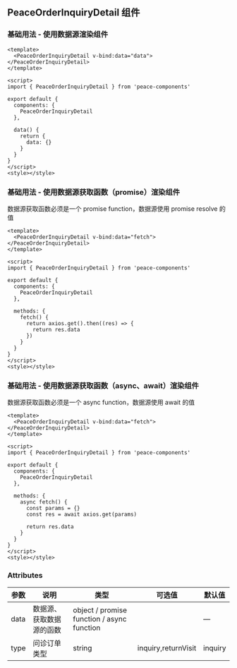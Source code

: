 ## PeaceOrderInquiryDetail 组件

### 基础用法 - 使用数据源渲染组件

```vue
<template>
  <PeaceOrderInquiryDetail v-bind:data="data"></PeaceOrderInquiryDetail>
</template>

<script>
import { PeaceOrderInquiryDetail } from 'peace-components'

export default {
  components: {
    PeaceOrderInquiryDetail
  },

  data() {
    return {
      data: {}
    }
  }
}
</script>
<style></style>
```

### 基础用法 - 使用数据源获取函数（promise）渲染组件

数据源获取函数必须是一个 promise function，数据源使用 promise resolve 的值

```vue
<template>
  <PeaceOrderInquiryDetail v-bind:data="fetch"></PeaceOrderInquiryDetail>
</template>

<script>
import { PeaceOrderInquiryDetail } from 'peace-components'

export default {
  components: {
    PeaceOrderInquiryDetail
  },

  methods: {
    fetch() {
      return axios.get().then((res) => {
        return res.data
      })
    }
  }
}
</script>
<style></style>
```

### 基础用法 - 使用数据源获取函数（async、await）渲染组件

数据源获取函数必须是一个 async function，数据源使用 await 的值

```vue
<template>
  <PeaceOrderInquiryDetail v-bind:data="fetch"></PeaceOrderInquiryDetail>
</template>

<script>
import { PeaceOrderInquiryDetail } from 'peace-components'

export default {
  components: {
    PeaceOrderInquiryDetail
  },

  methods: {
    async fetch() {
      const params = {}
      const res = await axios.get(params)

      return res.data
    }
  }
}
</script>
<style></style>
```

### Attributes

| 参数 | 说明                     | 类型                                       | 可选值              | 默认值  |
| ---- | ------------------------ | ------------------------------------------ | ------------------- | ------- |
| data | 数据源、获取数据源的函数 | object / promise function / async function |                     | —       |
| type | 问诊订单类型             | string                                     | inquiry,returnVisit | inquiry |
